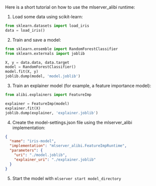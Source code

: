  Here is a short tutorial on how to use the mlserver_alibi runtime:

 1. Load some data using scikit-learn:
 ```python
 from sklearn.datasets import load_iris
 data = load_iris()
 ```

 2. Train and save a model:
 ```python
 from sklearn.ensemble import RandomForestClassifier
 from sklearn.externals import joblib
 
 X, y = data.data, data.target
 model = RandomForestClassifier()
 model.fit(X, y)
 joblib.dump(model, 'model.joblib')
 ```

 3. Train an explainer model (for example, a feature importance model):
 ```python
 from alibi.explainers import FeatureImp
 
 explainer = FeatureImp(model)
 explainer.fit(X)
 joblib.dump(explainer, 'explainer.joblib')
 ```

 4. Create the model-settings.json file using the mlserver_alibi implementation:
 ```json
 {
   "name": "iris-model",
   "implementation": "mlserver_alibi.FeatureImpRuntime",
   "parameters": {
     "uri": "./model.joblib",
     "explainer_uri": "./explainer.joblib"
   }
 }
 ```

 5. Start the model with `mlserver start model_directory`


